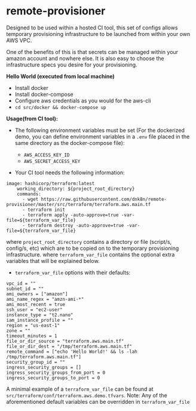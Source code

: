 # remote-provisioner

Designed to be used within a hosted CI tool, this set of configs allows temporary provisioning infrastructure to be launched from within your own AWS VPC.

One of the benefits of this is that secrets can be managed within your amazon account and nowhere else. It is also easy to choose the infrastructure specs you desire for your provisioning.

**Hello World (executed from local machine)**

- Install docker
- Install docker-compose
- Configure aws credentials as you would for the aws-cli
- `cd src/docker && docker-compose up`

**Usage(from CI tool):**

- The following environment variables must be set (For the dockerized demo, you can define environment variables in a `.env` file placed in the same directory as the docker-compose file):
  - `AWS_ACCESS_KEY_ID` 
  - `AWS_SECRET_ACCESS_KEY`

- Your CI tool needs the following information:
```
image: hashicorp/terraform:latest
    working_directory: ${project_root_directory}
    commands:
      - wget https://raw.githubusercontent.com/dnk8n/remote-provisioner/master/src/terraform/terraform.aws.main.tf
      - terraform init
      - terraform apply -auto-approve=true -var-file=${terraform_var_file}
      - terraform destroy -auto-approve=true -var-file=${terraform_var_file}
```
where `project_root_directory` contains a directory or file (script/s, config/s, etc) which are to be copied on to the temporary provisioning infrastructure.
where `terraform_var_file` contains the optional extra variables that will be explained below.

- `terraform_var_file` options with their defaults:
```
vpc_id = ""
subnet_id = ""
ami_owners = ["amazon"]
ami_name_regex = "amzn-ami-*"
ami_most_recent = true
ssh_user = "ec2-user"
instance_type = "t2.nano"
iam_instance_profile = ""
region = "us-east-1"
zone = ""
timeout_minutes = 1
file_or_dir_source = "terraform.aws.main.tf"
file_or_dir_dest = "/tmp/terraform.aws.main.tf"
remote_command = ["echo 'Hello World!' && ls -lah /tmp/terraform.aws.main.tf"]
security_group_id = ""
ingress_security_groups = []
ingress_security_groups_from_port = 0
ingress_security_groups_to_port = 0
```
A minimal example of a `terraform_var_file` can be found at `src/terraform/conf/terraform.aws.demo.tfvars`.
Note: Any of the aforementioned default variables can be overridden in `terraform_var_file`
